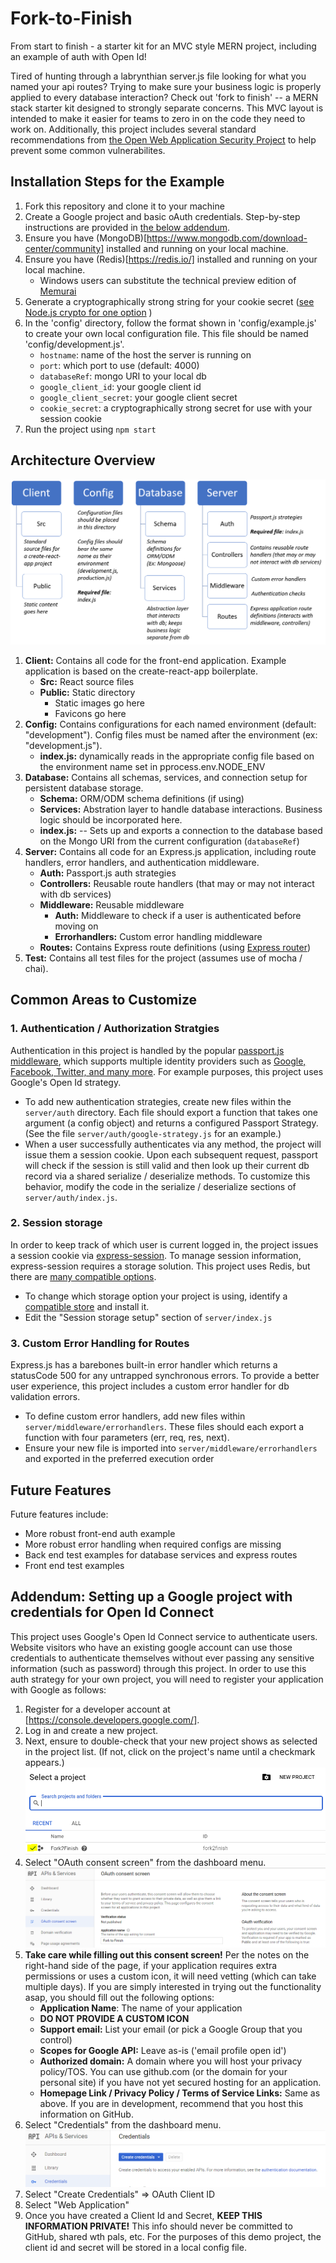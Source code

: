 # Fork-to-Finish
From start to finish - a starter kit for an MVC style MERN project, including an example of auth with Open Id!

Tired of hunting through a labrynthian server.js file looking for what you named your api routes?  Trying to make sure your business logic is properly applied to every database interaction? Check out 'fork to finish' -- a MERN stack starter kit designed to strongly separate concerns. This MVC layout is intended to make it easier for teams to zero in on the code they need to work on. Additionally, this project includes several standard recommendations from [the Open Web Application Security Project](https://www.owasp.org/index.php/Main_Page) to help prevent some common vulnerabilites.

## Installation Steps for the Example
1) Fork this repository and clone it to your machine
2) Create a Google project and basic oAuth credentials. Step-by-step instructions are provided in [the below addendum](#google).
3) Ensure you have (MongoDB)[https://www.mongodb.com/download-center/community] installed and running on your local machine. 
4) Ensure you have (Redis)[https://redis.io/] installed and running on your local machine. 
    * Windows users can substitute the technical preview edition of [Memurai](https://www.memurai.com/)
3) Generate a cryptographically strong string for your cookie secret ([see Node.js crypto for one option](https://nodejs.org/api/crypto.html#crypto_crypto_randombytes_size_callback) )
4) In the 'config' directory, follow the format shown in 'config/example.js' to create your own local configuration file. This file should be named 'config/development.js'.
    * ```hostname```: name of the host the server is running on
    * ```port```: which port to use (default: 4000)
    * ```databaseRef```: mongo URI to your local db
    * ```google_client_id```: your google client id
    * ```google_client_secret```: your google client secret
    * ```cookie_secret```: a cryptographically strong secret for use with your session cookie
4) Run the project using ```npm start```    

## Architecture Overview
![Diagram of architecture - details below in text](documentation/design-overview.png "Design Overview - Subject to Change")

1. **Client:**
    Contains all code for the front-end application. Example application is based on the create-react-app boilerplate.
    * **Src:** React source files
    * **Public:** Static directory
        * Static images go here
        * Favicons go here
2. **Config:**
    Contains configurations for each named environment (default: "development"). Config files must be named after the environment (ex: "development.js").
    * **index.js:** dynamically reads in the appropriate config file based on the environment name set in pprocess.env.NODE_ENV
3. **Database:**
    Contains all schemas, services, and connection setup for persistent database storage. 
    * **Schema:** ORM/ODM schema definitions (if using)
    * **Services:** Abstration layer to handle database interactions. Business logic should be incorporated here.
    * **index.js:** -- Sets up and exports a connection to the database based on the Mongo URI from the current configuration (```databaseRef```)
4. **Server:**
    Contains all code for an Express.js application, including route handlers, error handlers, and authentication middleware.
    * **Auth:** Passport.js auth strategies
    * **Controllers:** Reusable route handlers (that may or may not interact with db services)
    * **Middleware:** Reusable middleware
        * **Auth:** Middleware to check if a user is authenticated before moving on
        * **Errorhandlers:** Custom error handling middleware
    * **Routes:** 
    Contains Express route definitions (using [Express router](http://expressjs.com/en/5x/api.html#router))
5. **Test:**
    Contains all test files for the project (assumes use of mocha / chai).

## Common Areas to Customize
### 1. Authentication / Authorization Stratgies
Authentication in this project is handled by the popular [passport.js middleware](http://www.passportjs.org/), which supports multiple identity providers such as [Google, Facebook, Twitter, and many more](http://www.passportjs.org/packages/). For example purposes, this project uses Google's Open Id strategy. 

* To add new authentication strategies, create new files within the ```server/auth``` directory. Each file should export a function that takes one argument (a config object) and returns a configured Passport Strategy. (See the file ```server/auth/google-strategy.js``` for an example.)
* When a user successfully authenticates via any method, the project will issue them a session cookie. Upon each subsequent request, passport will check if the session is still valid and then look up their current db record via a shared serialize / deserialize methods. To customize this behavior, modify the code in the serialize / deserialize sections of ```server/auth/index.js```. 

### 2. Session storage
In order to keep track of which user is current logged in, the project issues a session cookie via [express-session](https://www.npmjs.com/package/express-session). To manage session information, express-session requires a storage solution. This project uses Redis, but there are [many compatible options](https://www.npmjs.com/package/express-session#compatible-session-stores). 

* To change which storage option your project is using, identify a [compatible store](https://www.npmjs.com/package/express-session#compatible-session-stores) and install it.
* Edit the "Session storage setup" section of ```server/index.js```

### 3. Custom Error Handling for Routes
Express.js has a barebones built-in error handler which returns a statusCode 500 for any untrapped synchronous errors. To provide a better user experience, this project includes a custom error handler for db validation errors.

* To define custom error handlers, add new files within ```server/middleware/errorhandlers```. These files should each export a function with four parameters (err, req, res, next). 
* Ensure your new file is imported into ```server/middleware/errorhandlers``` and exported in the preferred execution order

## Future Features
Future features include:
* More robust front-end auth example
* More robust error handling when required configs are missing
* Back end test examples for database services and express routes
* Front end test examples

## Addendum: Setting up a Google project with credentials for Open Id Connect
<a name="#google">This project uses Google's Open Id Connect service to authenticate users.</a> Website visitors who have an existing google account can use those credentials to authenticate themselves without ever passing any sensitive information (such as password) through this project. In order to use this auth strategy for your own project, you will need to register your application with Google as follows:

1. Register for a developer account at [https://console.developers.google.com/].
2. Log in and create a new project. 
3. Next, ensure to double-check that your new project shows as selected in the project list. (If not, click on the project's name until a checkmark appears.)
    ![Picture of selected project in Google dev dashboard](documentation/google-create-project.png)
4. Select "OAuth consent screen" from the dashboard menu.
    ![Screenshot of dashboard menu featuring OAuth consent screen](documentation/google-oauth-consent-screen.png)
5. **Take care while filling out this consent screen!** Per the notes on the right-hand side of the page, if your application requires extra permissions or uses a custom icon, it will need vetting (which can take multiple days). If you are simply interested in trying out the functionality asap, you should fill out the following options:
    * **Application Name**: The name of your application
    * **DO NOT PROVIDE A CUSTOM ICON** 
    * **Support email:** List your email (or pick a Google Group that you control)
    * **Scopes for Google API:** Leave as-is ('email profile open id')
    * **Authorized domain:** A domain where you will host your privacy policy/TOS. You can use github.com (or the domain for your personal site) if you have not yet secured hosting for an application.
    * **Homepage Link / Privacy Policy / Terms of Service Links:** Same as above. If you are in development, recommend that you host this information on GitHub.
6. Select "Credentials" from the dashboard menu.
    ![Screenshot showing Credentials menu](documentation/google-create-credentals.png)
7. Select "Create Credentials" => OAuth Client ID
8. Select "Web Application"
9. Once you have created a Client Id and Secret, **KEEP THIS INFORMATION PRIVATE!** This info should never be committed to GitHub, shared wth pals, etc. For the purposes of this demo project, the client id and secret will be stored in a local config file.